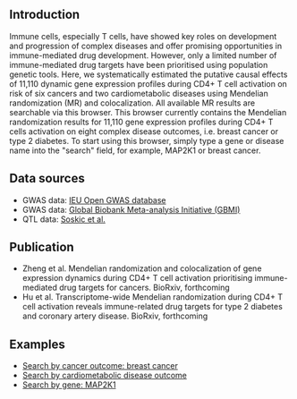 ## Introduction

Immune cells, especially T cells, have showed key roles on development and progression of complex diseases and offer promising opportunities in immune-mediated drug development. However, only a limited number of immune-mediated drug targets have been prioritised using population genetic tools. Here, we systematically estimated the putative causal effects of 11,110 dynamic gene expression profiles during CD4+ T cell activation on risk of six cancers and two cardiometabolic diseases using Mendelian randomization (MR) and colocalization. All available MR results are searchable via this browser. 
This browser currently contains the Mendelian randomization results for 11,110 gene expression profiles during CD4+ T cells activation on eight complex disease outcomes, i.e. breast cancer or type 2 diabetes. To start using this browser, simply type a gene or disease name into the "search" field, for example, MAP2K1 or breast cancer. 

## Data sources

- GWAS data: [IEU Open GWAS database](https://gwas.mrcieu.ac.uk/)
- GWAS data: [Global Biobank Meta-analysis Initiative (GBMI)](https://www.globalbiobankmeta.org/)
- QTL data: [Soskic et al.](https://www.nature.com/articles/s41588-022-01066-3)

## Publication

- Zheng et al. Mendelian randomization and colocalization of gene expression dynamics during CD4+ T cell activation prioritising immune-mediated drug targets for cancers. BioRxiv, forthcoming 
- Hu et al. Transcriptome-wide Mendelian randomization during CD4+ T cell activation reveals immune-related drug targets for type 2 diabetes and coronary artery disease. BioRxiv, forthcoming 

## Examples
- [Search by cancer outcome: breast cancer](sc-eqtl-mr?outcome=ieu-a-1126&pval=0.1)
- [Search by cardiometabolic disease outcome](sc-eqtl-mr?outcome=OH-a-00002&pval=0.1) 
- [Search by gene: MAP2K1](sc-eqtl-mr?gene=ENSG00000169032&pval=0.1)
